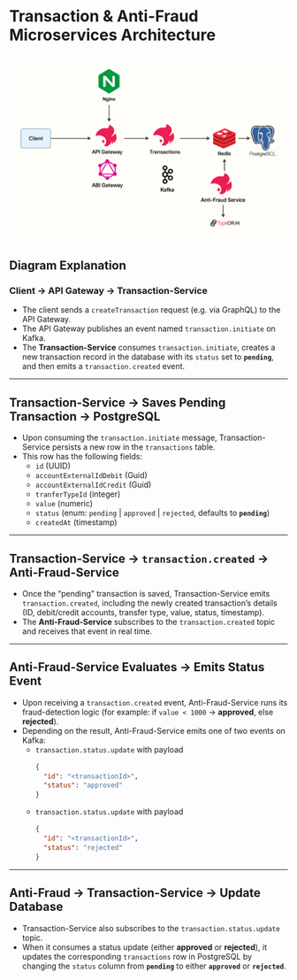 # Transaction & Anti-Fraud Microservices Architecture
<p align="center">
  <img src="./assets/image1.png" alt="Architecture Diagram" width="600"/>
</p>

## Diagram Explanation

### Client → API Gateway → Transaction-Service
- The client sends a `createTransaction` request (e.g. via GraphQL) to the API Gateway.  
- The API Gateway publishes an event named `transaction.initiate` on Kafka.  
- The **Transaction-Service** consumes `transaction.initiate`, creates a new transaction record in the database with its `status` set to **`pending`**, and then emits a `transaction.created` event.  

---

## Transaction-Service → Saves Pending Transaction → PostgreSQL
- Upon consuming the `transaction.initiate` message, Transaction-Service persists a new row in the `transactions` table.  
- This row has the following fields:
  - `id` (UUID)  
  - `accountExternalIdDebit` (Guid)  
  - `accountExternalIdCredit` (Guid)  
  - `tranferTypeId` (integer)  
  - `value` (numeric)  
  - `status` (enum: `pending` | `approved` | `rejected`, defaults to **`pending`**)  
  - `createdAt` (timestamp)  

---

## Transaction-Service → `transaction.created` → Anti-Fraud-Service
- Once the “pending” transaction is saved, Transaction-Service emits `transaction.created`, including the newly created transaction’s details (ID, debit/credit accounts, transfer type, value, status, timestamp).  
- The **Anti-Fraud-Service** subscribes to the `transaction.created` topic and receives that event in real time.  

---

## Anti-Fraud-Service Evaluates → Emits Status Event
- Upon receiving a `transaction.created` event, Anti-Fraud-Service runs its fraud-detection logic (for example: if `value < 1000` → **approved**, else **rejected**).  
- Depending on the result, Anti-Fraud-Service emits one of two events on Kafka:
  - `transaction.status.update` with payload  
    ```json
    { 
      "id": "<transactionId>", 
      "status": "approved" 
    }
    ```
  - `transaction.status.update` with payload  
    ```json
    { 
      "id": "<transactionId>", 
      "status": "rejected" 
    }
    ```

---

## Anti-Fraud → Transaction-Service → Update Database
- Transaction-Service also subscribes to the `transaction.status.update` topic.  
- When it consumes a status update (either **approved** or **rejected**), it updates the corresponding `transactions` row in PostgreSQL by changing the `status` column from **`pending`** to either **`approved`** or **`rejected`**.  

